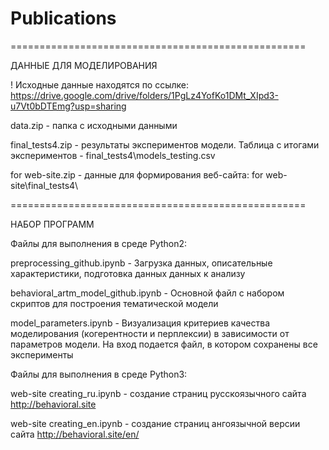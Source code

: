 # Publications
===================================================

ДАННЫЕ ДЛЯ МОДЕЛИРОВАНИЯ

! Исходные данные находятся по ссылке: https://drive.google.com/drive/folders/1PgLz4YofKo1DMt_XIpd3-u7Vt0bDTEmg?usp=sharing

data.zip - папка с исходными данными 

final_tests4.zip - результаты экспериментов модели. Таблица с итогами экспериментов - final_tests4\models_testing.csv

for web-site.zip - данные для формирования веб-сайта: for web-site\final_tests4\

===================================================

НАБОР ПРОГРАММ

Файлы для выполнения в среде Python2:

preprocessing_github.ipynb - Загрузка данных, описательные характеристики, подготовка данных данных к анализу

behavioral_artm_model_github.ipynb - Основной файл с набором скриптов для построения тематической модели

model_parameters.ipynb - Визуализация критериев качества моделирования (когерентности и перплексии) в зависимости от параметров модели. На вход подается файл, в котором сохранены все эксперименты

Файлы для выполнения в среде Python3:

web-site creating_ru.ipynb - создание страниц русскоязычного сайта http://behavioral.site

web-site creating_en.ipynb - создание страниц ангоязычной версии сайта http://behavioral.site/en/
